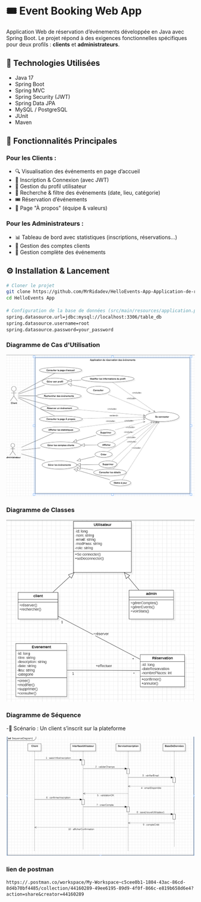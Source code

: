 # 🎟️ Event Booking Web App

Application Web de réservation d’événements développée en Java avec Spring Boot. Le projet répond à des exigences fonctionnelles spécifiques pour deux profils : **clients** et **administrateurs**.



## 🧰 Technologies Utilisées

- Java 17
- Spring Boot
- Spring MVC
- Spring Security (JWT)
- Spring Data JPA
- MySQL / PostgreSQL
- JUnit
- Maven



## 🚀 Fonctionnalités Principales

### Pour les Clients :
- 🔍 Visualisation des événements en page d’accueil
- 📝 Inscription & Connexion (avec JWT)
- 👤 Gestion du profil utilisateur
- 🔎 Recherche & filtre des événements (date, lieu, catégorie)
- 🎟 Réservation d’événements
- 📃 Page "À propos" (équipe & valeurs)

### Pour les Administrateurs :
- 📊 Tableau de bord avec statistiques (inscriptions, réservations…)
- 👥 Gestion des comptes clients
- 📅 Gestion complète des événements



## ⚙️ Installation & Lancement

```bash
# Cloner le projet
git clone https://github.com/MrRidadev/HelloEvents-App-Application-de-r-servation-des-v-nements.git
cd HelloEvents App

# Configuration de la base de données (src/main/resources/application.properties)
spring.datasource.url=jdbc:mysql://localhost:3306/table_db
spring.datasource.username=root
spring.datasource.password=your_password

```
### Diagramme de Cas d'Utilisation

![img_1.png](img_1.png)

### Diagramme de Classes

![img.png](img.png)

### Diagramme de Séquence

-🎯 Scénario : Un client s’inscrit sur la plateforme

![img_2.png](img_2.png)


### lien de postman
```bach
https://.postman.co/workspace/My-Workspace~c5cee0b1-1804-43ac-86cd-8d4b70bf4485/collection/44160289-49ee6195-89d9-4f0f-866c-e819b658d6e4?action=share&creator=44160289

